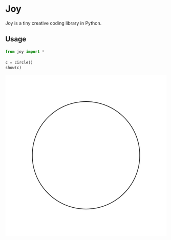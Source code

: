 # Joy

Joy is a tiny creative coding library in Python.

## Usage

```python
from joy import *

c = circle()
show(c)
```

![svg](images/circle.svg)
